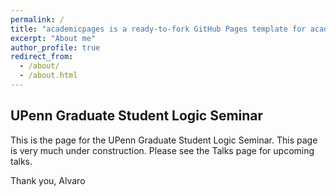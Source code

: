 ```yaml
---
permalink: /
title: "academicpages is a ready-to-fork GitHub Pages template for academic personal websites"
excerpt: "About me"
author_profile: true
redirect_from: 
  - /about/
  - /about.html
---
```



UPenn Graduate Student Logic Seminar
------
This is the page for the UPenn Graduate Student Logic Seminar. This page is very much under construction. Please see the Talks page for upcoming talks.


Thank you,
Alvaro
